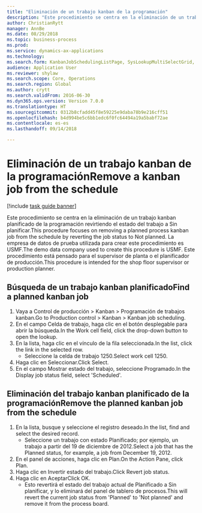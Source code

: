 ```yaml
--- 
title: "Eliminación de un trabajo kanban de la programación"
description: "Este procedimiento se centra en la eliminación de un trabajo kanban planificado de la programación revirtiendo el estado del trabajo a Sin planificar."
author: ChristianRytt
manager: AnnBe
ms.date: 08/29/2018
ms.topic: business-process
ms.prod: 
ms.service: dynamics-ax-applications
ms.technology: 
ms.search.form: KanbanJobSchedulingListPage, SysLookupMultiSelectGrid, KanbanJobStatusUpdate
audience: Application User
ms.reviewer: shylaw
ms.search.scope: Core, Operations
ms.search.region: Global
ms.author: crytt
ms.search.validFrom: 2016-06-30
ms.dyn365.ops.version: Version 7.0.0
ms.translationtype: HT
ms.sourcegitcommit: 0312b8cfadd45f8e59225e9daba78b9e216cff51
ms.openlocfilehash: b4d994be5c6bb1edc6f0fc64494a19a5babf72ae
ms.contentlocale: es-es
ms.lasthandoff: 09/14/2018

---
```

# <a name="remove-a-kanban-job-from-the-schedule"></a><span data-ttu-id="d4684-103">Eliminación de un trabajo kanban de la programación</span><span class="sxs-lookup"><span data-stu-id="d4684-103">Remove a kanban job from the schedule</span></span>

[!include [task guide banner](../../includes/task-guide-banner.md)]

<span data-ttu-id="d4684-104">Este procedimiento se centra en la eliminación de un trabajo kanban planificado de la programación revirtiendo el estado del trabajo a Sin planificar.</span><span class="sxs-lookup"><span data-stu-id="d4684-104">This procedure focuses on removing a planned process kanban job from the schedule by reverting the job status to Not planned.</span></span> <span data-ttu-id="d4684-105">La empresa de datos de prueba utilizada para crear este procedimiento es USMF.</span><span class="sxs-lookup"><span data-stu-id="d4684-105">The demo data company used to create this procedure is USMF.</span></span> <span data-ttu-id="d4684-106">Este procedimiento está pensado para el supervisor de planta o el planificador de producción.</span><span class="sxs-lookup"><span data-stu-id="d4684-106">This procedure is intended for the shop floor supervisor or production planner.</span></span>


## <a name="find-a-planned-kanban-job"></a><span data-ttu-id="d4684-107">Búsqueda de un trabajo kanban planificado</span><span class="sxs-lookup"><span data-stu-id="d4684-107">Find a planned kanban job</span></span>
1. <span data-ttu-id="d4684-108">Vaya a Control de producción > Kanban > Programación de trabajos kanban.</span><span class="sxs-lookup"><span data-stu-id="d4684-108">Go to Production control > Kanban > Kanban job scheduling.</span></span>
2. <span data-ttu-id="d4684-109">En el campo Celda de trabajo, haga clic en el botón desplegable para abrir la búsqueda.</span><span class="sxs-lookup"><span data-stu-id="d4684-109">In the Work cell field, click the drop-down button to open the lookup.</span></span>
3. <span data-ttu-id="d4684-110">En la lista, haga clic en el vínculo de la fila seleccionada.</span><span class="sxs-lookup"><span data-stu-id="d4684-110">In the list, click the link in the selected row.</span></span>
    * <span data-ttu-id="d4684-111">Seleccione la celda de trabajo 1250.</span><span class="sxs-lookup"><span data-stu-id="d4684-111">Select work cell 1250.</span></span>  
4. <span data-ttu-id="d4684-112">Haga clic en Seleccionar.</span><span class="sxs-lookup"><span data-stu-id="d4684-112">Click Select.</span></span>
5. <span data-ttu-id="d4684-113">En el campo Mostrar estado del trabajo, seleccione Programado.</span><span class="sxs-lookup"><span data-stu-id="d4684-113">In the Display job status field, select 'Scheduled'.</span></span>

## <a name="remove-the-planned-kanban-job-from-the-schedule"></a><span data-ttu-id="d4684-114">Eliminación del trabajo kanban planificado de la programación</span><span class="sxs-lookup"><span data-stu-id="d4684-114">Remove the planned kanban job from the schedule</span></span>
1. <span data-ttu-id="d4684-115">En la lista, busque y seleccione el registro deseado.</span><span class="sxs-lookup"><span data-stu-id="d4684-115">In the list, find and select the desired record.</span></span>
    * <span data-ttu-id="d4684-116">Seleccione un trabajo con estado Planificado; por ejemplo, un trabajo a partir del 19 de diciembre de 2012.</span><span class="sxs-lookup"><span data-stu-id="d4684-116">Select a job that has the Planned status, for example, a job from December 19, 2012.</span></span>  
2. <span data-ttu-id="d4684-117">En el panel de acciones, haga clic en Plan.</span><span class="sxs-lookup"><span data-stu-id="d4684-117">On the Action Pane, click Plan.</span></span>
3. <span data-ttu-id="d4684-118">Haga clic en Invertir estado del trabajo.</span><span class="sxs-lookup"><span data-stu-id="d4684-118">Click Revert job status.</span></span>
4. <span data-ttu-id="d4684-119">Haga clic en Aceptar</span><span class="sxs-lookup"><span data-stu-id="d4684-119">Click OK.</span></span>
    * <span data-ttu-id="d4684-120">Esto revertirá el estado del trabajo actual de Planificado a Sin planificar, y lo eliminará del panel de tablero de procesos.</span><span class="sxs-lookup"><span data-stu-id="d4684-120">This will revert the current job status from 'Planned' to 'Not planned' and remove it from the process board.</span></span>   


